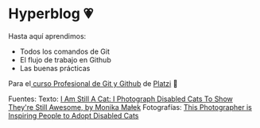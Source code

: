 # Hyperblog 💗
Hasta aquí aprendimos:
* Todos los comandos de Git
* El flujo de trabajo en Github
* Las buenas prácticas

Para el[ curso Profesional de Git y Github](https://platzi.com/cursos/git-github/ " curso de Git y Github") de [Platzi](https://platzi.com/ "Platzi") 💚

Fuentes:
Texto: [I Am Still A Cat: I Photograph Disabled Cats To Show They're Still Awesome, by Monika Małek](https://www.boredpanda.com/disabled-animal-photography-i-am-still-cat-monika-malek)
Fotografías: [This Photographer is Inspiring People to Adopt Disabled Cats]( https://www.pupperish.com/photographer-inspiring-people)
